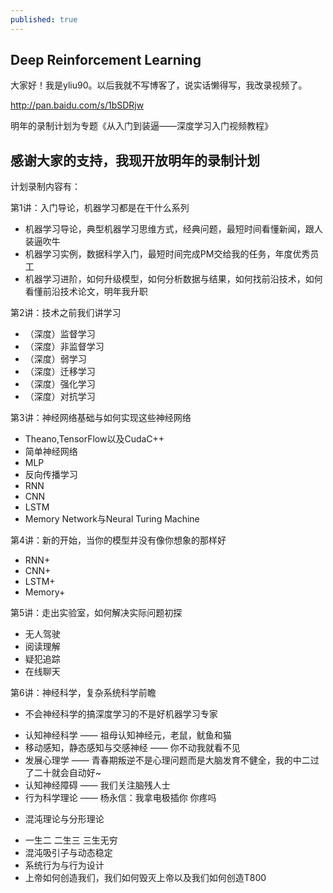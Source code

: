 ```yaml
---
published: true
---
```

## Deep Reinforcement Learning

大家好！我是yliu90。以后我就不写博客了，说实话懒得写，我改录视频了。

http://pan.baidu.com/s/1bSDRjw

明年的录制计划为专题《从入门到装逼——深度学习入门视频教程》


## 感谢大家的支持，我现开放明年的录制计划
计划录制内容有：

第1讲：入门导论，机器学习都是在干什么系列

- 机器学习导论，典型机器学习思维方式，经典问题，最短时间看懂新闻，跟人装逼吹牛
- 机器学习实例，数据科学入门，最短时间完成PM交给我的任务，年度优秀员工
- 机器学习进阶，如何升级模型，如何分析数据与结果，如何找前沿技术，如何看懂前沿技术论文，明年我升职



第2讲：技术之前我们讲学习

- （深度）监督学习
- （深度）非监督学习
- （深度）弱学习
- （深度）迁移学习
- （深度）强化学习
- （深度）对抗学习


第3讲：神经网络基础与如何实现这些神经网络

- Theano,TensorFlow以及CudaC++
- 简单神经网络
- MLP
- 反向传播学习
- RNN
- CNN
- LSTM
- Memory Network与Neural Turing Machine



第4讲：新的开始，当你的模型并没有像你想象的那样好

- RNN+
- CNN+
- LSTM+
- Memory+


第5讲：走出实验室，如何解决实际问题初探

- 无人驾驶
- 阅读理解
- 疑犯追踪
- 在线聊天



第6讲：神经科学，复杂系统科学前瞻

* 不会神经科学的搞深度学习的不是好机器学习专家

- 认知神经科学 —— 祖母认知神经元，老鼠，鱿鱼和猫
- 移动感知，静态感知与交感神经 —— 你不动我就看不见
- 发展心理学 —— 青春期叛逆不是心理问题而是大脑发育不健全，我的中二过了二十就会自动好~
- 认知神经障碍 —— 我们关注脑残人士
- 行为科学理论 —— 杨永信：我拿电极插你 你疼吗


* 混沌理论与分形理论

- 一生二 二生三 三生无穷
- 混沌吸引子与动态稳定
- 系统行为与行为设计
- 上帝如何创造我们，我们如何毁灭上帝以及我们如何创造T800
